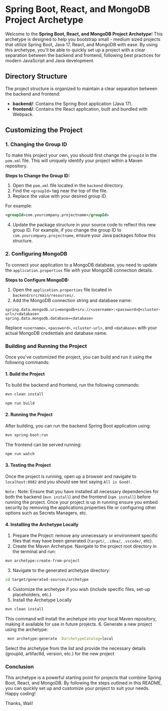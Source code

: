 # Spring Boot, React, and MongoDB Project Archetype

Welcome to the **Spring Boot, React, and MongoDB Project Archetype**! This archetype is designed to help you bootstrap small - medium sized projects that utilize Spring Boot, Java 17, React, and MongoDB with ease. By using this archetype, you'll be able to quickly set up a project with a clear separation between the backend and frontend, following best practices for modern JavaScript and Java development.

## Directory Structure

The project structure is organized to maintain a clear separation between the backend and frontend:


- **backend/**: Contains the Spring Boot application (Java 17).
- **frontend/**: Contains the React application, built and bundled with Webpack.

## Customizing the Project

### 1. Changing the Group ID

To make this project your own, you should first change the `groupId` in the `pom.xml` file. This will uniquely identify your project within a Maven repository.

**Steps to Change the Group ID:**

1. Open the `pom.xml` file located in the `backend` directory.
2. Find the `<groupId>` tag near the top of the file.
3. Replace the value with your desired group ID.

For example:

```xml
<groupId>com.yourcompany.projectname</groupId>
```
4. Update the package structure in your source code to reflect this new group ID. For example, if you change the group ID to `com.yourcompany.projectname`, ensure your Java packages follow this structure.

### 2. Configuring MongoDB

To connect your application to a MongoDB database, you need to update the `application.properties` file with your MongoDB connection details.

**Steps to Configure MongoDB:**

1. Open the `application.properties` file located in `backend/src/main/resources/`.
2. Add the MongoDB connection string and database name:

```properties
spring.data.mongodb.uri=mongodb+srv://<username>:<password>@<cluster-url>/<database>
spring.data.mongodb.database=<database>
```
Replace `<username>`, `<password>`, `<cluster-url>`, and `<database>` with your actual MongoDB credentials and database name.

### Building and Running the Project

Once you've customized the project, you can build and run it using the following commands:
#### 1. Build the Project
To build the backend and frontend, run the following commands:
``` bash
mvn clean install
```
```bash
npm run build
```

#### 2. Running the Project
After building, you can run the backend Spring Boot application using:
```bash
mvn spring-boot:run
```

The frontend can be served running:
```bash
npm run watch
```

#### 3. Testing the Project
Once the project is running, open up a browser and navigate to `localhost:8082` and you should see text saying `All is Good!`.

`Note:` Note: Ensure that you have installed all necessary dependencies for both the backend (`mvn install`) and the frontend (`npm install`) before running the project.
Once your project is up in running ensure you embed security by removing the applications.properties file or configuring other options such as Secrets Managers, etc.

#### 4. Installing the Archetype Locally
1. Prepare the Project: remove any unnecessary or environment specific files that may have been generated (`target/`, `.idea/`, `.vscode/`, etc).
2. Create the Maven Archetype. Navigate to the project root directory in the terminal and run:
```bash
mvn archetype:create-from-project
```
3. Navigate to the generated archetype directory:
```bash
cd target/generated-sources/archetype
```
4. Customize the archetype if you wish (include specific files, set-up placeholders, etc.)
5. Install the Archetype Locally
```bash
mvn clean install
```
This command will install the archetype into your local Maven repository, making it available for use in future projects.
6. Generate a new project using the archetype:
```bash
 mvn archetype:generate -DarchetypeCatalog=local
```
Select the archetype from the list and provide the necessary details (groupId, artifactId, version, etc.) for the new project

### Conclusion
This archetype is a powerful starting point for projects that combine Spring Boot, React, and MongoDB. By following the steps outlined in this README, you can quickly set up and customize your project to suit your needs. Happy coding!

Thanks, Wali!

